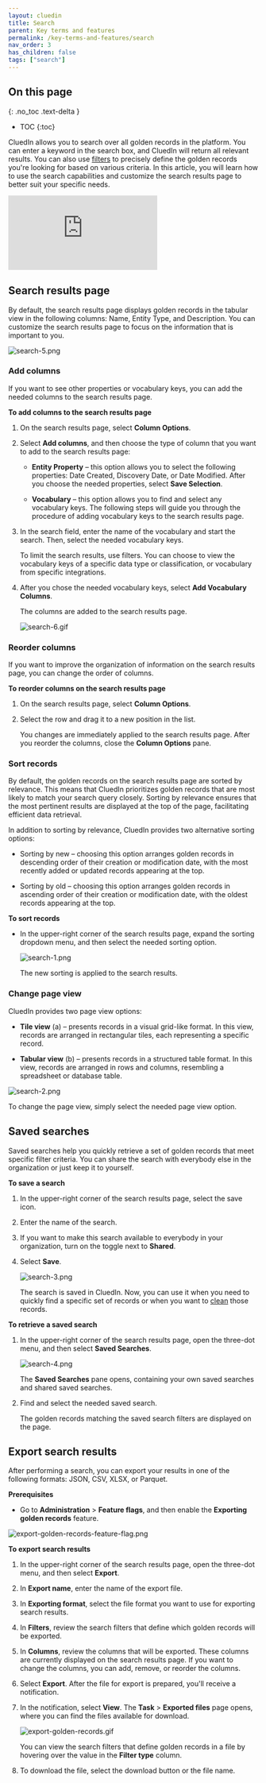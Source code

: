 ```yaml
---
layout: cluedin
title: Search
parent: Key terms and features
permalink: /key-terms-and-features/search
nav_order: 3
has_children: false
tags: ["search"]
---
```

## On this page
{: .no_toc .text-delta }
- TOC
{:toc}

CluedIn allows you to search over all golden records in the platform. You can enter a keyword in the search box, and CluedIn will return all relevant results. You can also use [filters](/key-terms-and-features/filters) to precisely define the golden records you're looking for based on various criteria. In this article, you will learn how to use the search capabilities and customize the search results page to better suit your specific needs.

<div class="videoFrame">
<iframe src="https://player.vimeo.com/video/1001999733?badge=0&amp;autopause=0&amp;player_id=0&amp;app_id=58479" frameborder="0" allow="autoplay; fullscreen; picture-in-picture; clipboard-write" title="Search capabilities in CluedIn"></iframe>
</div>

## Search results page

By default, the search results page displays golden records in the tabular view in the following columns: Name, Entity Type, and Description. You can customize the search results page to focus on the information that is important to you.

![search-5.png](../../assets/images/key-terms-and-features/search-5.png)

### Add columns

If you want to see other properties or vocabulary keys, you can add the needed columns to the search results page.

**To add columns to the search results page**

1. On the search results page, select **Column Options**.

1. Select **Add columns**, and then choose the type of column that you want to add to the search results page:

    - **Entity Property** – this option allows you to select the following properties: Date Created, Discovery Date, or Date Modified. After you choose the needed properties, select **Save Selection**.

    - **Vocabulary** – this option allows you to find and select any vocabulary keys. The following steps will guide you through the procedure of adding vocabulary keys to the search results page.

1. In the search field, enter the name of the vocabulary and start the search. Then, select the needed vocabulary keys.

    To limit the search results, use filters. You can choose to view the vocabulary keys of a specific data type or classification, or vocabulary from specific integrations.

1. After you chose the needed vocabulary keys, select **Add Vocabulary Columns**.

    The columns are added to the search results page.

    ![search-6.gif](../../assets/images/key-terms-and-features/search-6.gif)

### Reorder columns

If you want to improve the organization of information on the search results page, you can change the order of columns.

**To reorder columns on the search results page**

1. On the search results page, select **Column Options**.

1. Select the row and drag it to a new position in the list.

    You changes are immediately applied to the search results page. After you reorder the columns, close the **Column Options** pane.

### Sort records

By default, the golden records on the search results page are sorted by relevance. This means that CluedIn prioritizes golden records that are most likely to match your search query closely. Sorting by relevance ensures that the most pertinent results are displayed at the top of the page, facilitating efficient data retrieval.

In addition to sorting by relevance, CluedIn provides two alternative sorting options:

- Sorting by new – choosing this option arranges golden records in descending order of their creation or modification date, with the most recently added or updated records appearing at the top.

- Sorting by old – choosing this option arranges golden records in ascending order of their creation or modification date, with the oldest records appearing at the top.

**To sort records**

- In the upper-right corner of the search results page, expand the sorting dropdown menu, and then select the needed sorting option.

    ![search-1.png](../../assets/images/key-terms-and-features/search-1.png)

    The new sorting is applied to the search results.

### Change page view

CluedIn provides two page view options:

- **Tile view** (a) – presents records in a visual grid-like format. In this view, records are arranged in rectangular tiles, each representing a specific record.

- **Tabular view** (b) – presents records in a structured table format. In this view, records are arranged in rows and columns, resembling a spreadsheet or database table.

![search-2.png](../../assets/images/key-terms-and-features/search-2.png)

To change the page view, simply select the needed page view option.

## Saved searches

Saved searches help you quickly retrieve a set of golden records that meet specific filter criteria. You can share the search with everybody else in the organization or just keep it to yourself.

**To save a search**

1. In the upper-right corner of the search results page, select the save icon.

1. Enter the name of the search.

1. If you want to make this search available to everybody in your organization, turn on the toggle next to **Shared**.

1. Select **Save**.

    ![search-3.png](../../assets/images/key-terms-and-features/search-3.png)

    The search is saved in CluedIn. Now, you can use it when you need to quickly find a specific set of records or when you want to [clean](/preparation/clean) those records.

**To retrieve a saved search**

1. In the upper-right corner of the search results page, open the three-dot menu, and then select  **Saved Searches**.

    ![search-4.png](../../assets/images/key-terms-and-features/search-4.png)

    The **Saved Searches** pane opens, containing your own saved searches and shared saved searches.

1. Find and select the needed saved search.

    The golden records matching the saved search filters are displayed on the page.

## Export search results

After performing a search, you can export your results in one of the following formats: JSON, CSV, XLSX, or Parquet.

**Prerequisites**

- Go to **Administration** > **Feature flags**, and then enable the **Exporting golden records** feature.

![export-golden-records-feature-flag.png](../../assets/images/key-terms-and-features/export-golden-records-feature-flag.png)

**To export search results**

1. In the upper-right corner of the search results page, open the three-dot menu, and then select **Export**.

1. In **Export name**, enter the name of the export file.

1. In **Exporting format**, select the file format you want to use for exporting search results.

1. In **Filters**, review the search filters that define which golden records will be exported.

1. In **Columns**, review the columns that will be exported. These columns are currently displayed on the search results page. If you want to change the columns, you can add, remove, or reorder the columns. 

1. Select **Export**. After the file for export is prepared, you'll receive a notification.

1. In the notification, select **View**. The **Task** > **Exported files** page opens, where you can find the files available for download.

    ![export-golden-records.gif](../../assets/images/key-terms-and-features/export-golden-records.gif)

    You can view the search filters that define golden records in a file by hovering over the value in the **Filter type** column.

1. To download the file, select the download button or the file name.

